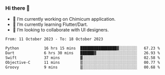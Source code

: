 ### Hi there 👋

<!--
**devcat37/devcat37** is a ✨ _special_ ✨ repository because its `README.md` (this file) appears on your GitHub profile.-->


- 🔭 I’m currently working on Chimicum application.
- 🌱 I’m currently learning Flutter/Dart.
- 👯 I’m looking to collaborate with UI designers.
<!-- - 🤔 I’m looking for help with ... -->

<!--START_SECTION:waka-->

```txt
From: 11 October 2023 - To: 18 October 2023

Python           16 hrs 15 mins  ████████████████▓░░░░░░░░   67.23 %
Dart             6 hrs 30 mins   ██████▓░░░░░░░░░░░░░░░░░░   26.93 %
Swift            37 mins         ▓░░░░░░░░░░░░░░░░░░░░░░░░   02.58 %
Objective-C      11 mins         ▒░░░░░░░░░░░░░░░░░░░░░░░░   00.77 %
Groovy           9 mins          ▒░░░░░░░░░░░░░░░░░░░░░░░░   00.68 %
```

<!--END_SECTION:waka-->
